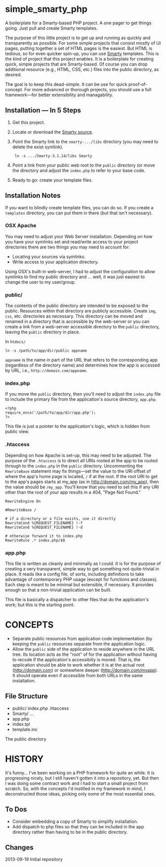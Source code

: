 simple_smarty_php
=================
A boilerplate for a Smarty-based PHP project. A one pager to get things going. Just pull and create Smarty templates. 

The purpose of this little project is to get up and running as quickly and transparently as possible. For some simple projects that consist mostly of UI pages, putting together a set of HTML pages is the easiest. But HTML is tedious, so for even quicker spin-up, you can use [Smarty](http://www.smarty.net) templates. This is the kind of project that this project enables. It is a boilerplate for creating quick, simple projects that are Smarty-based. Of course you can drop additional resource (e.g., HTML, CSS, etc.) files into the public directory, as desired. 

The goal is to keep this dead-simple. It can be use for quick proof-of-concept. For more advanced or thorough projects, you should use a full framework—for better extensibility and managability. 

Installation — In 5 Steps
-------------------------
1. Get this project.
2. Locate or download the [Smarty source](http://www.smarty.net/download).
3. Point the Smarty link to the `smarty-.../libs` directory (you may need to delete the exist symlink).

        ln -s .../Smarty-3.1.14/libs Smarty
    
4. Point a link from your public web root to the `public` directory (or move the directory and adjust the `index.php` to refer to your base code. 
5. Ready to go: create your template files.

Installation Notes
------------------
If you want to blindly create template files, you can do so. If you create a `templates` directory, you can put them in there (but that isn't necessary).

### OSX Apache
You may need to adjust your Web Server installation. Depending on how you have your symlinks set and read/write access to your project directories there are two things  you may need to account for:

* Locating your sources via symlinks.
* Write access to your application directory.

Using OSX's built-in web-server, I had to adjust the configuration to allow symlinks to find my public directory and … well, it was just easiest to change the user to my user/group. 

### public/
The contents of the public directory are intended to be exposed to the public. Resources within that directory are publicly accessible. Create `img`, `css`, etc. directories as necessary. This directory can be moved and renamed in a directory that is accessible by the web-server or you can create a link from a web-server accessible directory to the `public` directory, leaving the `public` directory in place.

In `htdocs/`

	ln -s /path/to/app/dir/public appname
`appname` is the name in part of the URL that refers to the corresponding app (regardless of the directory name) and determines how the app is accessed by URL, i.e., `http://domain.com/appname`.

### index.php
If you move the `public` directory, then you'll need to adjust the `index.php` file to include the primary file from the application's source directory, `app.php`. 

	<?php
	require_once('/path/to/app/dir/app.php');
	?>

This file is just a pointer to the application's logic, which is hidden from public view. 

### .htaccess
Depending on how Apache is set-up, this may need to be adjusted. The purpose of the `.htaccess` is to direct all URIs rooted at the app to be routed through to the `index.php` in the `public` directory. Uncommenting the `RewriteBase` statement may fix things—set the value to the URI offset of where the app's home page is located, `/` if at the root. If the root URI to get to the app's pages starts at my_app (as in http://domain.com/my_app), then the value should be `/my_app`. You'll know that you need to set this if any URI other than the root of your app results in a 404, "Page Not Found."

	RewriteEngine On

	#RewriteBase /

	# if a directory or a file exists, use it directly
	RewriteCond %{REQUEST_FILENAME} !-f
	RewriteCond %{REQUEST_FILENAME} !-d

	# otherwise forward it to index.php
	RewriteRule .* index.php/$0

### app.php
This file is written as cleanly and minimally as I could. It is for the purpose of creating a very transparent, simple way to get something not-quite-trivial in place. It reads like a config file, of sorts, including definitions to take advantage of contemporary PHP usage (except for functions and classes). Each step is meant to be minimal but extensible, if necessary. It provides enough so that a non-trivial application can be built. 

This file is basically a dispatcher to other files that do the application's work; but this is the starting point. 


CONCEPTS
========
* Separate public resources from application code implementation (by keeping the `public` resources separate from the application logic.
* Allow the `public` side of the application to reside anywhere in the URL tree. Its location acts as the "root" of for the application without having to recode if the application's accessibiliy is moved. That is, the application should be able to work whether it is at the actual root (http://domain.com) or somewhere deeper (http://domain.com/myapp). It should operate even if accessible from both URLs in the same installation. 

File Structure
--------------
* public/	index.php
         	.htaccess
* Smarty/	...
* app.php
* index.tpl
* template.inc

The public directory 

HISTORY
=======
It's funny… I've been working on a PHP framework for quite an while. It is progressing nicely, but I still haven't gotten it into a repository, yet. But then I was doing some contract work and I had to start a small project from scratch. So, with the concepts I'd instilled in my framework in mind, I deconstructed those ideas, picking only some of the most essential ones. 

To Dos
------
* Consider embedding a copy of Smarty to simplify installation.
* Add dispatch to php files so that they can be included in the app directory rather than having to be in the public directory.

Changes
-------
2013-09-19 Initial repository
